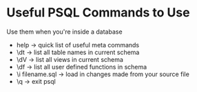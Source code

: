 # Useful PSQL Commands to Use
<p>Use them when you're inside a database</p>

- help → quick list of useful meta commands
- \dt → list all table names in current schema
- \dV → list all views in current schema
- \df → list all user defined functions in schema
- \i filename.sql → load in changes made from your source file
- \q → exit psql